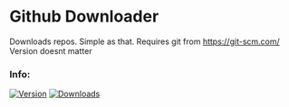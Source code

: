 # Github Downloader
Downloads repos. Simple as that. Requires git from https://git-scm.com/ Version doesnt matter
### Info:
[![Version](https://img.shields.io/github/release/PumptatoDevelopment/Github-Downloader.svg)](https://github.com/PumptatoDevelopment/Github-Downloader/releases/latest) [![Downloads](https://img.shields.io/github/downloads/PumptatoDevelopment/Github-Downloader/total.svg)](https://github.com/PumptatoDevelopment/Github-Downloader/releases/latest)

